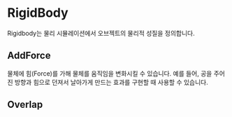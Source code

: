 # RigidBody

Rigidbody는 물리 시뮬레이션에서 오브젝트의 물리적 성질을 정의합니다.


## AddForce
물체에 힘(Force)를 가해 물체를 움직임을 변화시킬 수 있습니다. 예를 들어, 공을 주어진 방향과 힘으로 던져서 날아가게 만드는 효과를 구현할 때 사용할 수 있습니다.

## Overlap 

